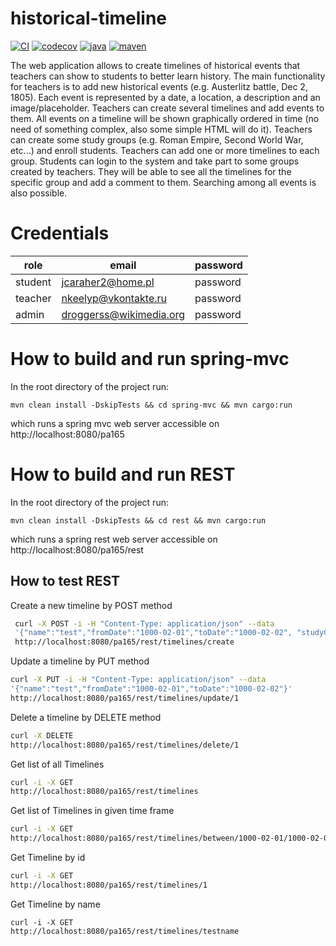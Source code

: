 # historical-timeline

[![CI](https://github.com/zloutek1/historical-timeline/actions/workflows/maven.yml/badge.svg)](https://github.com/zloutek1/historical-timeline/actions/workflows/maven.yml)
[![codecov](https://codecov.io/gh/zloutek1/historical-timeline/branch/main/graph/badge.svg?token=KX0SYDY65Z)](https://codecov.io/gh/zloutek1/historical-timeline)
[![java](https://img.shields.io/badge/java%20version-11%2B-green?logo=java)]()
[![maven](https://img.shields.io/badge/maven-3.6.3-ff69b4?logo=apache%20maven)]()

The web application allows to create timelines of historical events that teachers can show to students to better learn history. The main functionality for teachers is to add new historical events (e.g. Austerlitz battle, Dec 2, 1805). Each event is represented by a date, a location, a description and an image/placeholder. Teachers can create several timelines and add events to them. All events on a timeline will be shown graphically ordered in time (no need of something complex, also some simple HTML will do it). Teachers can create some study groups (e.g. Roman Empire, Second World War, etc...) and enroll students. Teachers can add one or more timelines to each group. Students can login to the system and take part to some groups created by teachers. They will be able to see all the timelines for the specific group and add a comment to them. Searching among all events is also possible.

# Credentials

| role    | email                   | password |
|---------|-------------------------|----------|
| student | jcaraher2@home.pl       | password |
| teacher | nkeelyp@vkontakte.ru    | password |
| admin   | droggerss@wikimedia.org | password |

# How to build and run spring-mvc
In the root directory of the project run:

```shell script
mvn clean install -DskipTests && cd spring-mvc && mvn cargo:run
```

which runs a spring mvc web server accessible on http://localhost:8080/pa165 


# How to build and run REST
In the root directory of the project run:

```shell script
mvn clean install -DskipTests && cd rest && mvn cargo:run
```

which runs a spring rest web server accessible on http://localhost:8080/pa165/rest

## How to test REST

Create a new timeline by POST method
```bash
 curl -X POST -i -H "Content-Type: application/json" --data
 '{"name":"test","fromDate":"1000-02-01","toDate":"1000-02-02", "studyGroupId":"1"}'
 http://localhost:8080/pa165/rest/timelines/create
```

Update a timeline by PUT method
```bash
curl -X PUT -i -H "Content-Type: application/json" --data
'{"name":"test","fromDate":"1000-02-01","toDate":"1000-02-02"}'
http://localhost:8080/pa165/rest/timelines/update/1
```

Delete a timeline by DELETE method
```bash
curl -X DELETE
http://localhost:8080/pa165/rest/timelines/delete/1
```

Get list of all Timelines
```bash
curl -i -X GET
http://localhost:8080/pa165/rest/timelines
```

Get list of Timelines in given time frame
```bash
curl -i -X GET
http://localhost:8080/pa165/rest/timelines/between/1000-02-01/1000-02-02
```

Get Timeline by id
```bash
curl -i -X GET
http://localhost:8080/pa165/rest/timelines/1
```

Get Timeline by name
```
curl -i -X GET
http://localhost:8080/pa165/rest/timelines/testname
```
